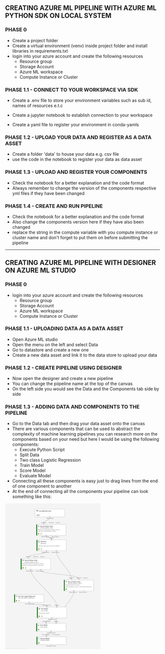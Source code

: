 ## CREATING AZURE ML PIPELINE WITH AZURE ML PYTHON SDK ON LOCAL SYSTEM
### PHASE 0
* Create a project folder
* Create a virtual environment (venv) inside project folder and install libraries in requirements.txt
* login into your azure account and create the following resources
    * Resource group
    * Storage Account
    * Azure ML workspace
    * Compute Instance or Cluster

### PHASE 1.1 - CONNECT TO YOUR WORKSPACE VIA SDK
* Create a .env file to store your environment variables such as sub id, names of resources e.t.c
* Create a jupyter notebook to establish connection to your workspace

* Create a yaml file to register your environment in conda-yamls

### PHASE 1.2 - UPLOAD YOUR DATA AND REGISTER AS A DATA ASSET
* Create a folder 'data' to house your data e.g. csv file
* use the code in the notebook to register your data as data asset

### PHASE 1.3 - UPLOAD AND REGISTER YOUR COMPONENTS
* Check the notebook for a better explanation and the code format
* Always remember to change the version of the components respective yml files if they have been changed

### PHASE 1.4 - CREATE AND RUN PIPELINE 
* Check the notebook for a better explanation and the code format
* Also change the components version here if they have also been changed
* replace the string in the compute variable with you compute instance or cluster name and don't forget to put them on before submitting the pipeline



---
## CREATING AZURE ML PIPELINE WITH DESIGNER ON AZURE ML STUDIO
### PHASE 0
* login into your azure account and create the following resources
    * Resource group
    * Storage Account
    * Azure ML workspace
    * Compute Instance or Cluster
    
### PHASE 1.1 - UPLOADING DATA AS A DATA ASSET
* Open Azure ML studio
* Open the menu on the left and select Data
* Go to datastore and create a new one
* Create a new data asset and link it to the data store to upload your data

### PHASE 1.2 - CREATE PIPELINE USING DESIGNER
* Now open the designer and create a new pipeline
* You can change the piipeline name at the top of the canvas
* On the left side you would see the Data and the Components tab side by side

### PHASE 1.3 - ADDING DATA AND COMPONENTS TO THE PIPELINE
* Go to the Data tab and then drag your data asset onto the canvas
* There are various components that can be used to abstract the complexity of machine learning pipelines you can research more on the components based on your need but here I would be using the following components:
    * Execute Python Script
    * Split Data
    * Two class Logistic Regression
    * Train Model
    * Score Model
    * Evaluate Model
* Connecting all these components is easy just to drag lines from the end of one component to another
* At the end of connecting all the components your pipeline can look something like this:

![Pipeline example image](images/pipeline.JPG)
